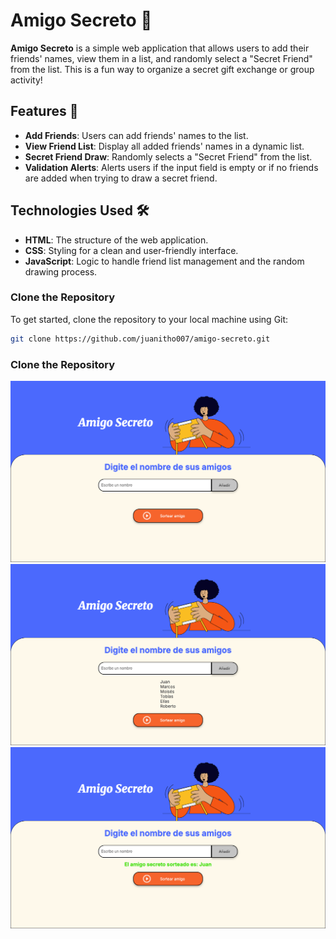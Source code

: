 # Amigo Secreto 🎉

**Amigo Secreto** is a simple web application that allows users to add their friends' names, view them in a list, and randomly select a "Secret Friend" from the list. This is a fun way to organize a secret gift exchange or group activity!

## Features 🌟

- **Add Friends**: Users can add friends' names to the list.
- **View Friend List**: Display all added friends' names in a dynamic list.
- **Secret Friend Draw**: Randomly selects a "Secret Friend" from the list.
- **Validation Alerts**: Alerts users if the input field is empty or if no friends are added when trying to draw a secret friend.

## Technologies Used 🛠️

- **HTML**: The structure of the web application.
- **CSS**: Styling for a clean and user-friendly interface.
- **JavaScript**: Logic to handle friend list management and the random drawing process.

### Clone the Repository

To get started, clone the repository to your local machine using Git:

```bash
git clone https://github.com/juanitho007/amigo-secreto.git
```

### Clone the Repository

![alt text](./assets/image_1.png)
![alt text](./assets/image_2.png)
![alt text](./assets/image_3.png)